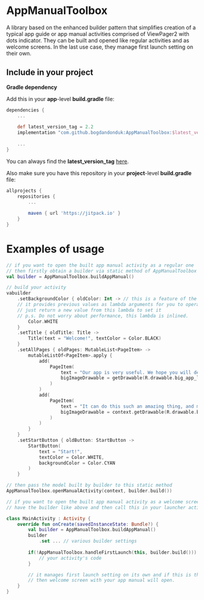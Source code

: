 
# AppManualToolbox  
  
  A library based on the enhanced builder pattern that simplifies creation of a typical app guide or app manual activities comprised of ViewPager2 with dots indicator. 
  They can be built and opened like regular activities and as welcome screens. In the last use case, they manage first launch setting on their own.
  
## Include in your project  
**Gradle dependency**  
  
Add this in your **app**-level **build.gradle** file:  
```groovy  
dependencies {  
	...  
  
	def latest_version_tag = 2.2 
	implementation "com.github.bogdandonduk:AppManualToolbox:$latest_version_tag"  
  
	...  
}  
```  
You can always find the **latest_version_tag** [here](https://github.com/bogdandonduk/AppManualToolbox/releases).  
  
Also make sure you have this repository in your **project**-level **build.gradle** file:  
```groovy  
allprojects {  
	repositories {  
		...  
  
		maven { url 'https://jitpack.io' }  
	}  
}  
```  

# Examples of usage
```kotlin 
// if you want to open the built app manual activity as a regular one
// then firstly obtain a builder via static method of AppManualToolbox object like this:
val builder = AppManualToolbox.buildAppManual()

// build your activity
vabuilder
	.setBackgroundColor { oldColor: Int -> // this is a feature of the enhanced builder pattern, 
	// it provides previous values as lambda arguments for you to operate on.
	// just return a new value from this lambda to set it
	// p.s. Do not worry about performance, this lambda is inlined.
		Color.WHITE
	}
	.setTitle { oldTitle: Title ->
		Title(text = "Welcome!", textColor = Color.BLACK)
	}
	.setAllPages { oldPages: MutableList<PageItem> ->
		mutableListOf<PageItem>.apply {
			add(
				PageItem(
					text = "Our app is very useful. We hope you will delight using it",
					bigImageDrawable = getDrawable(R.drawable.big_app_logo)
				)
			)
			add(
				PageItem(
					text = "It can do this such an amazing thing, and many others. Be productive!",
					bigImageDrawable = context.getDrawable(R.drawable.big_app_logo)
				)
			)
		}
	}
	.setStartButton { oldButton: StartButton ->
		StartButton(
			text = "Start!",
			textColor = Color.WHITE,
			backgroundColor = Color.CYAN
		)
	}

// then pass the model built by builder to this static method
AppManualToolbox.openManualActivity(context, builder.build())
```

```kotlin
// if you want to open the built app manual activity as a welcome screen,
// have the builder like above and then call this in your launcher activity.

class MainActivity : Activity {
	override fun onCreate(savedInstanceState: Bundle?) {
		val builder = AppManualToolbox.buildAppManual()
		builder
			.set ... // various builder settings
			
		if(!AppManualToolbox.handleFirstLaunch(this, builder.build())) {
			// your activity's code
		}

		// it manages first launch setting on its own and if this is the first launch
		// then welcome screen with your app manual will open.
	}
}
```
